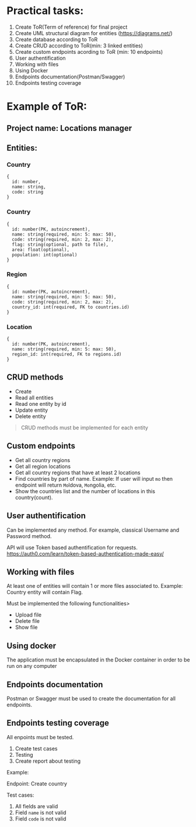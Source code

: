 # Practical tasks:
1. Create ToR(Term of reference) for final project
2. Create UML structural diagram for entities (https://diagrams.net/)
3. Create database according to ToR
4. Create CRUD according to ToR(min: 3 linked entities)
5. Create custom endpoints acording to ToR (min: 10 endpoints)
6. User authentification
7. Working with files
8. Using Docker
9. Endpoints documentation(Postman/Swagger)
10. Endpoints testing coverage

# Example of ToR:
## Project name: Locations manager

## Entities:
### Country
```
{
  id: number,
  name: string,
  code: string
}
```

### Country
```
{
  id: number(PK, autoincrement),
  name: string(required, min: 5: max: 50),
  code: string(required, min: 2, max: 2),
  flag: string(optional, path to file),
  area: float(optional),
  population: int(optional)
}
```
### Region
```
{
  id: number(PK, autoincrement),
  name: string(required, min: 5: max: 50),
  code: string(required, min: 2, max: 2),
  country_id: int(required, FK to countries.id)
}
```

### Location
```
{
  id: number(PK, autoincrement),
  name: string(required, min: 5: max: 50),
  region_id: int(required, FK to regions.id)
}
```

## CRUD methods
+ Create
+ Read all entities
+ Read one entity by id
+ Update entity
+ Delete entity

> CRUD methods must be implemented for each entity

## Custom endpoints
+ Get all country regions
+ Get all region locations
+ Get all country regions that have at least 2 locations
+ Find countries by part of name. Example: If user will input ``mo`` then endpoint will return ``Mo``ldova, ``Mo``ngolia, etc.
+ Show the countries list and the number of locations in this country(count).

## User authentification

Can be implemented any method. For example, classical Username and Password method.

API will use Token based authentification for requests.
https://auth0.com/learn/token-based-authentication-made-easy/

## Working with files

At least one of entities will contain 1 or more files associated to.
Example: Country entity will contain Flag.

Must be implemented the following functionalities>
+ Upload file
+ Delete file
+ Show file
  

## Using docker

The application must be encapsulated in the Docker container in order to be run on any computer

## Endpoints documentation

Postman or Swagger must be used to create the documentation for all endpoints.

## Endpoints testing coverage

All enpoints must be tested. 
1. Create test cases
2. Testing
3. Create report about testing

Example:

Endpoint: Create country

Test cases:
1. All fields are valid
2. Field ``name`` is not valid
3. Field ``code`` is not valid
